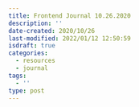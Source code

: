 ```yaml
---
title: Frontend Journal 10.26.2020
description: ''
date-created: 2020/10/26
last-modified: 2022/01/12 12:50:59
isdraft: true
categories:
  - resources
  - journal
tags:
  - ''
type: post
---
```

